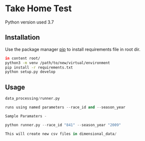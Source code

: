 # Take Home Test

Python version used 3.7

## Installation

Use the package manager [pip](https://pip.pypa.io/en/stable/) to install requirements file in root dir.

```bash
in content root/
python3 -m venv /path/to/new/virtual/environment
pip install -r requirements.txt
python setup.py develop
```

## Usage

```python
data_processing/runner.py

runs using named parameters --race_id and --season_year

Sample Paramaters -

python runner.py --race_id "841" --season_year "2009"

This will create new csv files in dimensional_data/
```